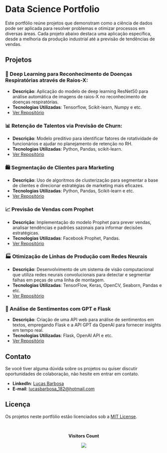 # Data Science Portfolio

Este portfólio reúne projetos que demonstram como a ciência de dados pode ser aplicada para resolver problemas e otimizar processos em diversas áreas. Cada projeto abaixo destaca uma aplicação específica, desde a melhoria da produção industrial até a previsão de tendências de vendas.

## Projetos

### 🏥 Deep Learning para Reconhecimento de Doenças Respiratórias através de Raios-X:
- **Descrição**: Aplicação do modelo de deep learning ResNet50 para análise automática de imagens de raios-X no reconhecimento de doenças respiratórias.
- **Tecnologias Utilizadas**: Tensorflow, Scikit-learn, Numpy e etc.
- [Ver Repositório](https://github.com/lucasjsbarbosa/reconhecimento-de-doencas-respiratorias-atraves-de-raios-x)

### 📊 Retenção de Talentos via Previsão de Churn: 
- **Descrição**: Modelo preditivo para identificar fatores de rotatividade de funcionários e ajudar no planejamento de retenção no RH.
- **Tecnologias Utilizadas**: Python, Pandas, scikit-learn.
- [Ver Repositório](https://github.com/lucasjsbarbosa/previsao-de-churn-de-funcionarios)

### 🛍️ Segmentação de Clientes para Marketing
- **Descrição**: Uso de algoritmos de clusterização para segmentar a base de clientes e direcionar estratégias de marketing mais eficazes.
- **Tecnologias Utilizadas**: Python, Pandas, Scikit-learn e etc.
- [Ver Repositório](https://github.com/lucasjsbarbosa/clusterizacao-de-clientes-para-estrategia-de-marketing)

### 📈 Previsão de Vendas com Prophet
- **Descrição**: Implementação do modelo Prophet para prever vendas, analisar tendências e padrões sazonais para informar decisões estratégicas.
- **Tecnologias Utilizadas**: Facebook Prophet, Pandas.
- [Ver Repositório](https://github.com/lucasjsbarbosa/series-temporais-vendas-de-uma-loja)
  
### 🏭 Otimização de Linhas de Produção com Redes Neurais
- **Descrição**: Desenvolvimento de um sistema de visão computacional que utiliza redes neurais convolucionais para detectar e segmentar falhas em peças de uma linha de montagem.
- **Tecnologias Utilizadas**: TensorFlow, Keras, OpenCV, Seaborn, Pandas e etc.
- [Ver Repositório](https://github.com/lucasjsbarbosa/redes-neuras-reconhecimento-de-falhas-em-pe-as-numa-linha-de-produ-o)

### 💬 Análise de Sentimentos com GPT e Flask
- **Descrição**: Criação de uma API web para análise de sentimentos em textos, empregando Flask e a API GPT da OpenAI para fornecer insights em tempo real.
- **Tecnologias Utilizadas**: Flask, OpenAI API e etc.
- [Ver Repositório](https://github.com/lucasjsbarbosa/analise-de-sentimento-com-python-flask-e-api-da-open-ai)
  
## Contato
Se você tiver alguma dúvida sobre os projetos ou quiser discutir oportunidades de colaboração, não hesite em entrar em contato.

- **LinkedIn**: [Lucas Barbosa](https://www.linkedin.com/in/lucas-barbosa-a00302167/)
- **E-mail**: [lucasbarbosa_182@hotmail.com](lucasbarbosa_182@hotmail.com)

## Licença
Os projetos neste portfólio estão licenciados sob a [MIT License](LICENSE).

<div align="center">
<br><p align="centre"><b>Visitors Count</b></p>  
<p align="center"><img align="center" src="https://profile-counter.glitch.me/{lucasjsbarbosa}/count.svg" /></p> 
<br>
</div>
